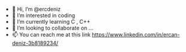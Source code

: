 - 👋 Hi, I’m @ercdeniz
- 👀 I’m interested in coding
- 🌱 I’m currently learning C , C++
- 💞️ I’m looking to collaborate on ...
- 📫 You can reach me at this link https://www.linkedin.com/in/ercan-deniz-3b8189234/

<!---
ercdeniz/ercdeniz is a ✨ special ✨ repository because its `README.md` (this file) appears on your GitHub profile.
You can click the Preview link to take a look at your changes.
--->
